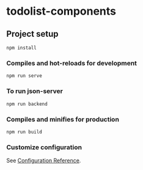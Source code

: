 # todolist-components

## Project setup
```
npm install
```

### Compiles and hot-reloads for development
```
npm run serve
```

### To run json-server
```
npm run backend
```

### Compiles and minifies for production
```
npm run build
```

### Customize configuration
See [Configuration Reference](https://cli.vuejs.org/config/).
